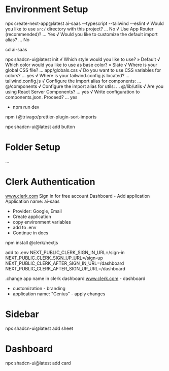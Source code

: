 # Environment Setup

npx create-next-app@latest ai-saas --typescript --tailwind --eslint
√ Would you like to use `src/` directory with this project? ... No
√ Use App Router (recommended)? ... Yes
√ Would you like to customize the default import alias? ... No

cd ai-saas

npx shadcn-ui@latest init
√ Which style would you like to use? » Default
√ Which color would you like to use as base color? » Slate
√ Where is your global CSS file? ... app/globals.css
√ Do you want to use CSS variables for colors? ... yes
√ Where is your tailwind.config.js located? ... tailwind.config.js
√ Configure the import alias for components: ... @/components
√ Configure the import alias for utils: ... @/lib/utils
√ Are you using React Server Components? ... yes
√ Write configuration to components.json. Proceed? ... yes

- npm run dev

npm i @trivago/prettier-plugin-sort-imports

npx shadcn-ui@latest add button

# Folder Setup

...

# Clerk Authentication

www.clerk.com
Sign in for free account
Dashboard - Add application
Application name: ai-saas

- Provider: Google, Email
- Create application
- copy environment variables
- add to .env
- Continue in docs

npm install @clerk/nextjs

add to .env
NEXT_PUBLIC_CLERK_SIGN_IN_URL=/sign-in
NEXT_PUBLIC_CLERK_SIGN_UP_URL=/sign-up
NEXT_PUBLIC_CLERK_AFTER_SIGN_IN_URL=/dashboard
NEXT_PUBLIC_CLERK_AFTER_SIGN_UP_URL=/dashboard

.change app name in clerk dashboard
www.clerk.com - dashboard

- customization - branding
- application name: "Genius" - apply changes

# Sidebar

npx shadcn-ui@latest add sheet

# Dashboard

npx shadcn-ui@latest add card

